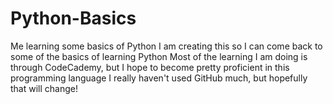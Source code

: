 # Python-Basics
Me learning some basics of Python
I am creating this so I can come back to some of the basics of learning Python
Most of the learning I am doing is through CodeCademy, but I hope to become pretty proficient in this programming language
I really haven't used GitHub much, but hopefully that will change!
